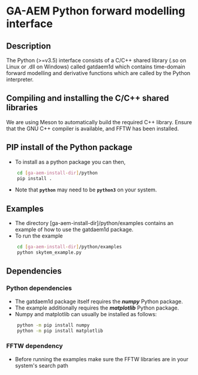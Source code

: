 # GA-AEM Python forward modelling interface

## Description
The Python (>=v3.5) interface consists of a C/C++ shared library (.so on Linux or .dll on Windows) called gatdaem1d which contains time-domain forward modelling and derivative functions which are called by the Python interpreter.

## Compiling and installing the C/C++ shared libraries
We are using Meson to automatically build the required C++ library.
Ensure that the GNU C++ compiler is available, and FFTW has been installed.

## PIP install of the Python package
- To install as a python package you can then,
```bash
	cd [ga-aem-install-dir]/python
	pip install .
```
- Note that **`python`** may need to be **`python3`** on your system.

## Examples
- The directory [ga-aem-install-dir]/python/examples contains an example of how to use the gatdaem1d package.
- To run the example
```bash
	cd [ga-aem-install-dir]/python/examples
	python skytem_example.py
```

## Dependencies

### Python dependencies
- The gatdaem1d package itself requires the ***numpy*** Python package.
- The example additionally requires the ***matplotlib*** Python package.
- Numpy and matplotlib can usually be installed as follows:
````bash
	python -m pip install numpy
	python -m pip install matplotlib
````

### FFTW dependency
- Before running the examples make sure the FFTW libraries are in your system's search path

